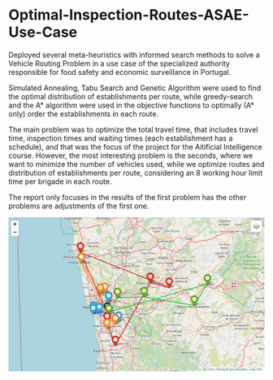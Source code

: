 # Optimal-Inspection-Routes-ASAE-Use-Case
Deployed several meta-heuristics with informed search methods to solve a Vehicle Routing Problem in a use case of the specialized authority responsible for food safety and economic surveillance in Portugal.

Simulated Annealing, Tabu Search and Genetic Algorithm were used to find the optimal distribution of establishments per route, while greedy-search and the A* algorithm were used in the objective functions to optimally (A* only) order the establishments in each route.

The main problem was to optimize the total travel time, that includes travel time, inspection times and waiting times (each establishment has a schedule), and that was the focus of the project for the Aitificial Intelligence course. However, the most interesting problem is the seconds, where we want to minimize the number of vehicles used, while we optimize routes and distribution of establishments per route, considering an 8 working hour limit time per brigade in each route.

The report only focuses in the results of the first problem has the other problems are adjustments of the first one.

![Header](./map.png)
